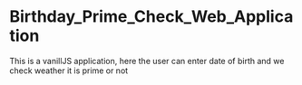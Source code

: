# Birthday_Prime_Check_Web_Application

This is a vanillJS application, here the user can enter date of birth and we check weather it is prime or not
